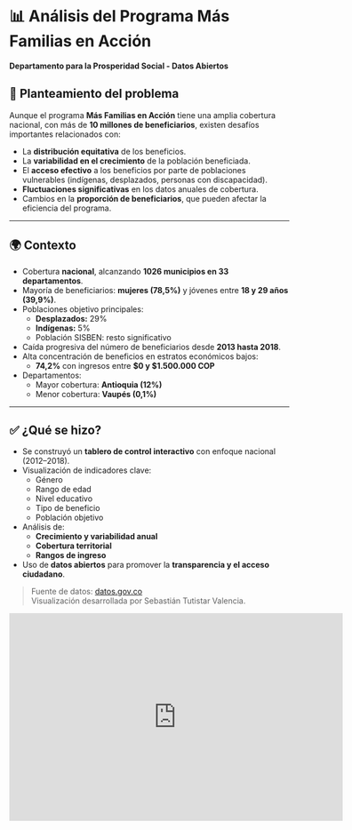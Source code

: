 # 📊 Análisis del Programa Más Familias en Acción  
**Departamento para la Prosperidad Social - Datos Abiertos**

## 📌 Planteamiento del problema
Aunque el programa **Más Familias en Acción** tiene una amplia cobertura nacional, con más de **10 millones de beneficiarios**, existen desafíos importantes relacionados con:

- La **distribución equitativa** de los beneficios.
- La **variabilidad en el crecimiento** de la población beneficiada.
- El **acceso efectivo** a los beneficios por parte de poblaciones vulnerables (indígenas, desplazados, personas con discapacidad).
- **Fluctuaciones significativas** en los datos anuales de cobertura.
- Cambios en la **proporción de beneficiarios**, que pueden afectar la eficiencia del programa.

---

## 🌍 Contexto
- Cobertura **nacional**, alcanzando **1026 municipios en 33 departamentos**.
- Mayoría de beneficiarios: **mujeres (78,5%)** y jóvenes entre **18 y 29 años (39,9%)**.
- Poblaciones objetivo principales:
  - **Desplazados:** 29%
  - **Indígenas:** 5%
  - Población SISBEN: resto significativo
- Caída progresiva del número de beneficiarios desde **2013 hasta 2018**.
- Alta concentración de beneficios en estratos económicos bajos:
  - **74,2%** con ingresos entre **$0 y $1.500.000 COP**
- Departamentos:
  - Mayor cobertura: **Antioquia (12%)**
  - Menor cobertura: **Vaupés (0,1%)**

---

## ✅ ¿Qué se hizo?
- Se construyó un **tablero de control interactivo** con enfoque nacional (2012–2018).
- Visualización de indicadores clave:
  - Género
  - Rango de edad
  - Nivel educativo
  - Tipo de beneficio
  - Población objetivo
- Análisis de:
  - **Crecimiento y variabilidad anual**
  - **Cobertura territorial**
  - **Rangos de ingreso**
- Uso de **datos abiertos** para promover la **transparencia y el acceso ciudadano**.

> Fuente de datos: [datos.gov.co](https://www.datos.gov.co)  
> Visualización desarrollada por Sebastián Tutistar Valencia.

<iframe title="familiasaccion2025" width="600" height="373.5" src="https://app.powerbi.com/view?r=eyJrIjoiNjg4Y2FkZDQtYmNmMi00NzE3LTgyYjAtMjUzZDE1Mjc1YWQ3IiwidCI6ImZkNzY2ZWRkLThiZWEtNGM5OS04NjcyLTU2ZDFjYWJjMjcwNiIsImMiOjR9" frameborder="0" allowFullScreen="true"></iframe>

